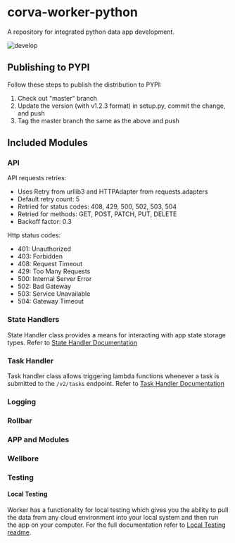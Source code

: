 # corva-worker-python

A repository for integrated python data app development.

![develop](https://github.com/corva-ai/corva-worker-python/workflows/CI/badge.svg?branch=master)

## Publishing to PYPI

Follow these steps to publish the distribution to PYPI:
1. Check out "master" branch
2. Update the version (with v1.2.3 format) in setup.py, commit the change, and push
3. Tag the master branch the same as the above and push

## Included Modules
### API
API requests retries:
- Uses Retry from urllib3 and HTTPAdapter from requests.adapters
- Default retry count: 5
- Retried for status codes: 408, 429, 500, 502, 503, 504
- Retried for methods: GET, POST, PATCH, PUT, DELETE
- Backoff factor: 0.3

Http status codes:
- 401: Unauthorized
- 403: Forbidden
- 408: Request Timeout
- 429: Too Many Requests
- 500: Internal Server Error
- 502: Bad Gateway
- 503: Service Unavailable
- 504: Gateway Timeout

### State Handlers
State Handler class provides a means for interacting with app state storage types.
Refer to [State Handler Documentation](docs/STATE_HANDLER.md) 


### Task Handler
Task handler class allows triggering lambda functions whenever a task is submitted to the `/v2/tasks` endpoint.
Refer to [Task Handler Documentation](docs/TASK_HANDLER.md)

 
### Logging
### Rollbar
### APP and Modules
### Wellbore
### Testing
#### Local Testing
Worker has a functionality for local testing which gives you the ability to pull
the data from any cloud environment into your local system and then run the app 
on your computer. For the full documentation refer to [Local Testing readme](worker/test/local_testing/README.md).
